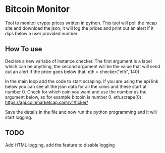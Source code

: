 # Bitcoin Monitor
Tool to monitor crypto prices written in python.
This tool will poll the mcap site and download the json, it will log the prices and print out an alert if it dips below a user provided number

## How To use
Declare a new variabe of instance checker. The first argument is a label which can be anything, the second argument will be the value that will send out an alert if the price goes below that.
eth = checker("eth", 140)

In the main loop add the code to start scraping. If you are using the api link below you can see all the json data for all the coins and these start at number 0. Check for which coin you want and use the number as the argument below, so for example bitcoin is number 0.
eth.scrape(0)
https://api.coinmarketcap.com/v1/ticker/

Save the details in the file and now run the python programming and it will start logging.

## TODO
Add HTML logging, add the feature to disable logging
